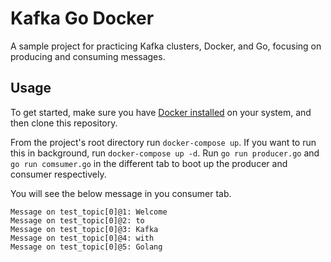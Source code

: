 # Kafka Go Docker
A sample project for practicing Kafka clusters, Docker, and Go, focusing on producing and consuming messages.


## Usage

To get started, make sure you have [Docker installed](https://docs.docker.com/docker-for-mac/install/) on your system, and then clone this repository.

From the project's root directory run `docker-compose up`. If you want to run this in background, run `docker-compose up -d`. Run `go run producer.go` and `go run comsumer.go` in the different tab to boot up the producer and consumer respectively.

You will see the below message in you consumer tab.
```
Message on test_topic[0]@1: Welcome
Message on test_topic[0]@2: to
Message on test_topic[0]@3: Kafka
Message on test_topic[0]@4: with
Message on test_topic[0]@5: Golang
```
